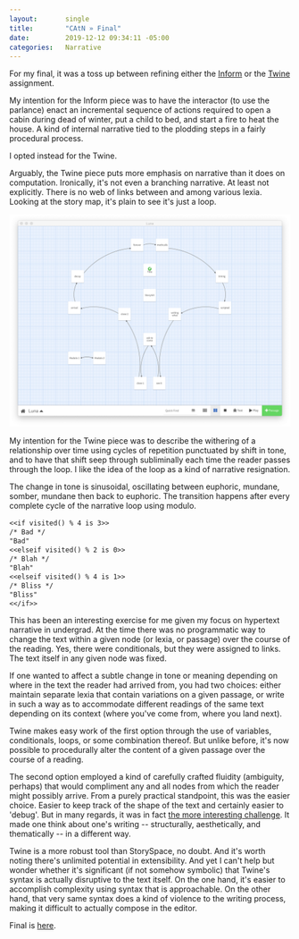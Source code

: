 ```yaml
---
layout:       single
title:        "CAtN » Final"
date:         2019-12-12 09:34:11 -05:00
categories:   Narrative
---
```


For my final, it was a toss up between refining either the [Inform](https://itp.nopivnick.com/narrative/first-inform/) or the [Twine](https://itp.nopivnick.com/narrative/first-twine/) assignment.

My intention for the Inform piece was to have the interactor (to use the parlance) enact an incremental sequence of actions required to open a cabin during dead of winter, put a child to bed, and start a fire to heat the house. A kind of internal narrative tied to the plodding steps in a fairly procedural process.

I opted instead for the Twine.

Arguably, the Twine piece puts more emphasis on narrative than it does on computation. Ironically, it's not even a branching narrative. At least not explicitly. There is no web of links between and among various lexia. Looking at the story map, it's plain to see it's just a loop.

![Twine's Story Map view](/assets/catn/2019-12-12/luna_story-map.png)

My intention for the Twine piece was to describe the withering of a relationship over time using cycles of repetition punctuated by shift in tone, and to have that shift seep through subliminally each time the reader passes through the loop. I like the idea of the loop as a kind of narrative resignation.

The change in tone is sinusoidal, oscillating between euphoric, mundane, somber, mundane then back to euphoric. The transition happens after every complete cycle of the narrative loop using modulo.

```
<<if visited() % 4 is 3>>
/* Bad */
"Bad"
<<elseif visited() % 2 is 0>>
/* Blah */
"Blah"
<<elseif visited() % 4 is 1>>
/* Bliss */
"Bliss"
<</if>>
```

This has been an interesting exercise for me given my focus on hypertext narrative in undergrad. At the time there was no programmatic way to change the text within a given node (or lexia, or passage) over the course of the reading. Yes, there were conditionals, but they were assigned to links. The text itself in any given node was fixed.

If one wanted to affect a subtle change in tone or meaning depending on where in the text the reader had arrived from, you had two choices: either maintain separate lexia that contain variations on a given passage, or write in such a way as to accommodate different readings of the same text depending on its context (where you've come from, where you land next).

Twine makes easy work of the first option through the use of variables, conditionals, loops, or some combination thereof. But unlike before, it's now possible to procedurally alter the content of a given passage over the course of a reading.

The second option employed a kind of carefully crafted fluidity (ambiguity, perhaps) that would compliment any and all nodes from which the reader might possibly arrive. From a purely practical standpoint, this was the easier choice. Easier to keep track of the shape of the text and certainly easier to 'debug'. But in many regards, it was in fact [the more interesting challenge](https://www.wired.com/2013/04/hypertext/). It made one think about one's writing -- structurally, aesthetically, and thematically -- in a different way.

Twine is a more robust tool than StorySpace, no doubt. And it's worth noting there's unlimited potential in extensibility. And yet I can't help but wonder whether it's significant (if not somehow symbolic) that Twine's syntax is actually disruptive to the text itself. On the one hand, it's easier to accomplish complexity using syntax that is approachable. On the other hand, that very same syntax does a kind of violence to the writing process, making it difficult to actually compose in the editor.

Final is [here](http://j.mp/2PfpTgk).
